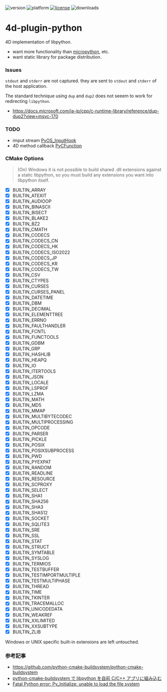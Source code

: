 ![version](https://img.shields.io/badge/version-18%2B-EB8E5F)
![platform](https://img.shields.io/static/v1?label=platform&message=mac-intel%20|%20mac-arm%20|%20win-64&color=blue)
[![license](https://img.shields.io/github/license/miyako/4d-plugin-python)](LICENSE)
![downloads](https://img.shields.io/github/downloads/miyako/4d-plugin-python/total)

# 4d-plugin-python
4D implementation of libpython.

* want more functionality than [micropython](https://micropython.org), etc.
* want static library for package distribution.

### Issues 

`stdout` and `stderr` are not captured. they are sent to `stdout` and `stderr` of the host application.

The standard technique using `dup` and `dup2` does not seeem to work for redirecting `libpython`.

* https://docs.microsoft.com/ja-jp/cpp/c-runtime-library/reference/dup-dup2?view=msvc-170

### TODO

* imput stream [PyOS_InputHook](https://docs.python.org/3.6/c-api/veryhigh.html#c.PyOS_InputHook)
* 4D method callback [PyCFunction](https://docs.python.org/3.6/c-api/structures.html#c.PyCFunction)

### CMake Options

> (On) Windows it is not possible to build shared .dll extensions against a static libpython, so you must build any extensions you want into libpython itself.
 
 - [x] BUILTIN_ARRAY
 - [x] BUILTIN_ATEXIT
 - [x] BUILTIN_AUDIOOP
 - [x] BUILTIN_BINASCII
 - [x] BUILTIN_BISECT
 - [x] BUILTIN_BLAKE2
 - [x] BUILTIN_BZ2
 - [x] BUILTIN_CMATH
 - [x] BUILTIN_CODECS
 - [x] BUILTIN_CODECS_CN
 - [x] BUILTIN_CODECS_HK
 - [x] BUILTIN_CODECS_ISO2022
 - [x] BUILTIN_CODECS_JP
 - [x] BUILTIN_CODECS_KR
 - [x] BUILTIN_CODECS_TW
 - [x] BUILTIN_CSV
 - [x] BUILTIN_CTYPES
 - [x] BUILTIN_CURSES
 - [x] BUILTIN_CURSES_PANEL
 - [x] BUILTIN_DATETIME
 - [x] BUILTIN_DBM
 - [x] BUILTIN_DECIMAL
 - [x] BUILTIN_ELEMENTTREE
 - [x] BUILTIN_ERRNO
 - [x] BUILTIN_FAULTHANDLER
 - [x] BUILTIN_FCNTL
 - [x] BUILTIN_FUNCTOOLS
 - [x] BUILTIN_GDBM
 - [x] BUILTIN_GRP
 - [x] BUILTIN_HASHLIB
 - [x] BUILTIN_HEAPQ
 - [x] BUILTIN_IO
 - [x] BUILTIN_ITERTOOLS
 - [x] BUILTIN_JSON
 - [x] BUILTIN_LOCALE
 - [x] BUILTIN_LSPROF
 - [x] BUILTIN_LZMA
 - [x] BUILTIN_MATH
 - [x] BUILTIN_MD5
 - [x] BUILTIN_MMAP
 - [x] BUILTIN_MULTIBYTECODEC
 - [x] BUILTIN_MULTIPROCESSING
 - [x] BUILTIN_OPCODE
 - [x] BUILTIN_PARSER
 - [x] BUILTIN_PICKLE
 - [x] BUILTIN_POSIX
 - [x] BUILTIN_POSIXSUBPROCESS
 - [x] BUILTIN_PWD
 - [x] BUILTIN_PYEXPAT
 - [x] BUILTIN_RANDOM
 - [x] BUILTIN_READLINE
 - [x] BUILTIN_RESOURCE
 - [x] BUILTIN_SCPROXY
 - [x] BUILTIN_SELECT
 - [x] BUILTIN_SHA1
 - [x] BUILTIN_SHA256
 - [x] BUILTIN_SHA3
 - [x] BUILTIN_SHA512
 - [x] BUILTIN_SOCKET
 - [x] BUILTIN_SQLITE3
 - [x] BUILTIN_SRE
 - [x] BUILTIN_SSL
 - [x] BUILTIN_STAT
 - [x] BUILTIN_STRUCT
 - [x] BUILTIN_SYMTABLE
 - [x] BUILTIN_SYSLOG
 - [x] BUILTIN_TERMIOS
 - [x] BUILTIN_TESTBUFFER
 - [x] BUILTIN_TESTIMPORTMULTIPLE
 - [x] BUILTIN_TESTMULTIPHASE
 - [x] BUILTIN_THREAD
 - [x] BUILTIN_TIME
 - [x] BUILTIN_TKINTER
 - [x] BUILTIN_TRACEMALLOC
 - [x] BUILTIN_UNICODEDATA
 - [x] BUILTIN_WEAKREF
 - [x] BUILTIN_XXLIMITED
 - [x] BUILTIN_XXSUBTYPE
 - [x] BUILTIN_ZLIB

Windows or UNIX specific built-in extensions are left untouched. 

### 参考記事

* https://github.com/python-cmake-buildsystem/python-cmake-buildsystem
* [python-cmake-buildsystem で libpython を自前 C/C++ アプリに組み込む](https://qiita.com/syoyo/items/5a935fdcbdf89e0a2635)
* [Fatal Python error: Py_Initialize: unable to load the file system](https://stackoverflow.com/questions/34724057/embed-python3-without-standard-library)

